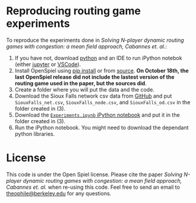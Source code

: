 # Reproducing routing game experiments

To reproduce the experiments done in *Solving N-player dynamic routing games with congestion: a mean field approach, Cabannes et. al.*:
1. If you have not, download [python](https://www.python.org/downloads/) and an IDE to run iPython notebok (either [jupyter](https://jupyter.org) or [VSCode](https://code.visualstudio.com)).
2. Install OpenSpiel using [pip install](https://github.com/deepmind/open_spiel/blob/master/docs/install.md) or from [source](https://github.com/deepmind/open_spiel/blob/master/docs/install.md#installation-from-source). **On October 18th, the last OpenSpiel release did not include the lastest version of the routing game used in the paper, but the sources did**.
3. Create a folder where you will put the data and the code.
4. Download the Sioux Falls network csv data from [GitHub](https://github.com/bstabler/TransportationNetworks/tree/master/SiouxFalls/CSV-data) and put `SiouxFalls_net.csv`, `SiouxFalls_node.csv`, and `SiouxFalls_od.csv` in the folder created in (3).
5. Download the [`Experiments.ipynb` iPython notebook](https://github.com/deepmind/open_spiel/tree/master/open_spiel/data/paper_data/routing_game_experiments/Experiments.ipynb) and put it in the folder created in (3).
6. Run the iPython notebook. You might need to download the dependant python libraries.

# License

This code is under the Open Spiel license.
Please cite the paper *Solving N-player dynamic routing games with congestion: a mean field approach, Cabannes et. al.* when re-using this code. Feel free to send an email to theophile@berkeley.edu for any questions.
